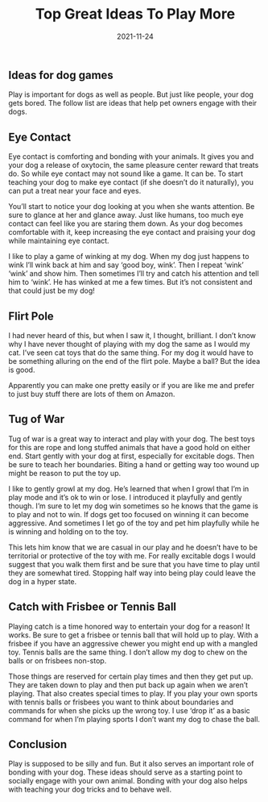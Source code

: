 ﻿---
title: "Top Great Ideas To Play More"
date: "2021-11-24"
hero_image: "./dog-running.jpg"
hero_image_alt: "Dog Running"
hero_image_credit_text: "Nick Fewings"
hero_image_credit_link: "https://unsplash.com/@jannerboy62?utm_source=unsplash&utm_medium=referral&utm_content=creditCopyText"
---
## Ideas for dog games
Play is important for dogs as well as people. But just like people, your dog gets bored. The follow list are ideas that help pet owners engage with their dogs.

## Eye Contact
Eye contact is comforting and bonding with your animals. It gives you and your dog a release of oxytocin, the same pleasure center reward that treats do. So while eye contact may not sound like a game. It can be. To start teaching your dog to make eye contact (if she doesn’t do it naturally), you can put a treat near your face and eyes. 

You’ll start to notice your dog looking at you when she wants attention. Be sure to glance at her and glance away. Just like humans, too much eye contact can feel like you are staring them down. As your dog becomes comfortable with it, keep increasing the eye contact and praising your dog while maintaining eye contact. 

I like to play a game of winking at my dog. When my dog just happens to wink I’ll wink back at him and say ‘good boy, wink’. Then I repeat ‘wink’ ‘wink’ and show him. Then sometimes I’ll try and catch his attention and tell him to ‘wink’. He has winked at me a few times. But it’s not consistent and that could just be my dog!

## Flirt Pole
I had never heard of this, but when I saw it, I thought, brilliant. I don’t know why I have never thought of playing with my dog the same as I would my cat. I’ve seen cat toys that do the same thing. For my dog it would have to be something alluring on the end of the flirt pole. Maybe a ball? But the idea is good. 

Apparently you can make one pretty easily or if you are like me and prefer to just buy stuff there are lots of them on Amazon.

## Tug of War
Tug of war is a great way to interact and play with your dog. The best toys for this are rope and long stuffed animals that have a good hold on either end. Start gently with your dog at first, especially for excitable dogs.  Then be sure to teach her boundaries. Biting a hand or getting way too wound up might be reason to put the toy up. 

I like to gently growl at my dog. He’s learned that when I growl that I’m in play mode and it’s ok to win or lose. I introduced it playfully and gently though. I’m sure to let my dog win sometimes so he knows that the game is to play and not to win. If dogs get too focused on winning it can become aggressive. And sometimes I let go of the toy and pet him playfully while he is winning and holding on to the toy. 

This lets him know that we are casual in our play and he doesn’t have to be territorial or protective of the toy with me. For really excitable dogs I would suggest that you walk them first and be sure that you have time to play until they are somewhat tired. Stopping half way into being play could leave the dog in a hyper state.

## Catch with Frisbee or Tennis Ball
Playing catch is a time honored way to entertain your dog for a reason! It works. Be sure to get a frisbee or tennis ball that will hold up to play. With a frisbee if you have an aggressive chewer you might end up with a mangled toy. Tennis balls are the same thing. I don’t allow my dog to chew on the balls or on frisbees non-stop. 

Those things are reserved for certain play times and then they get put up. They are taken down to play and then put back up again when we aren’t playing. That also creates special times to play. If you play your own sports with tennis balls or frisbees you want to think about boundaries and commands for when she picks up the wrong toy. I use ‘drop it’ as a basic command for when I’m playing sports I don’t want my dog to chase the ball.

## Conclusion
Play is supposed to be silly and fun. But it also serves an important role of bonding with your dog. These ideas should serve as a starting point to socially engage with your own animal. Bonding with your dog also helps with teaching your dog tricks and to behave well.


